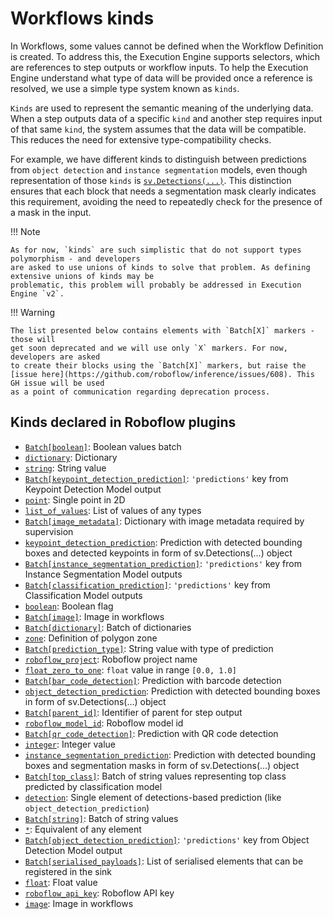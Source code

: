# Workflows kinds

In Workflows, some values cannot be defined when the Workflow Definition is created. To address this, the Execution 
Engine supports selectors, which are references to step outputs or workflow inputs. To help the Execution Engine 
understand what type of data will be provided once a reference is resolved, we use a simple type system known as 
`kinds`.

`Kinds` are used to represent the semantic meaning of the underlying data. When a step outputs data of a specific 
`kind` and another step requires input of that same `kind`, the system assumes that the data will be compatible. 
This reduces the need for extensive type-compatibility checks.

For example, we have different kinds to distinguish between predictions from `object detection` and 
`instance segmentation` models, even though representation of those `kinds` is
[`sv.Detections(...)`](https://supervision.roboflow.com/latest/detection/core/). This distinction ensures that each 
block that needs a segmentation mask clearly indicates this requirement, avoiding the need to repeatedly check 
for the presence of a mask in the input.

!!! Note

    As for now, `kinds` are such simplistic that do not support types polymorphism - and developers
    are asked to use unions of kinds to solve that problem. As defining extensive unions of kinds may be 
    problematic, this problem will probably be addressed in Execution Engine `v2`.

!!! Warning

    The list presented below contains elements with `Batch[X]` markers - those will 
    get soon deprecated and we will use only `X` markers. For now, developers are asked 
    to create their blocks using the `Batch[X]` markers, but raise the 
    [issue here](https://github.com/roboflow/inference/issues/608). This GH issue will be used 
    as a point of communication regarding deprecation process.
 

## Kinds declared in Roboflow plugins
<!--- AUTOGENERATED_KINDS_LIST -->
* [`Batch[boolean]`](/workflows/kinds/batch_boolean): Boolean values batch
* [`dictionary`](/workflows/kinds/dictionary): Dictionary
* [`string`](/workflows/kinds/string): String value
* [`Batch[keypoint_detection_prediction]`](/workflows/kinds/batch_keypoint_detection_prediction): `'predictions'` key from Keypoint Detection Model output
* [`point`](/workflows/kinds/point): Single point in 2D
* [`list_of_values`](/workflows/kinds/list_of_values): List of values of any types
* [`Batch[image_metadata]`](/workflows/kinds/batch_image_metadata): Dictionary with image metadata required by supervision
* [`keypoint_detection_prediction`](/workflows/kinds/keypoint_detection_prediction): Prediction with detected bounding boxes and detected keypoints in form of sv.Detections(...) object
* [`Batch[instance_segmentation_prediction]`](/workflows/kinds/batch_instance_segmentation_prediction): `'predictions'` key from Instance Segmentation Model outputs
* [`Batch[classification_prediction]`](/workflows/kinds/batch_classification_prediction): `'predictions'` key from Classification Model outputs
* [`boolean`](/workflows/kinds/boolean): Boolean flag
* [`Batch[image]`](/workflows/kinds/batch_image): Image in workflows
* [`Batch[dictionary]`](/workflows/kinds/batch_dictionary): Batch of dictionaries
* [`zone`](/workflows/kinds/zone): Definition of polygon zone
* [`Batch[prediction_type]`](/workflows/kinds/batch_prediction_type): String value with type of prediction
* [`roboflow_project`](/workflows/kinds/roboflow_project): Roboflow project name
* [`float_zero_to_one`](/workflows/kinds/float_zero_to_one): `float` value in range `[0.0, 1.0]`
* [`Batch[bar_code_detection]`](/workflows/kinds/batch_bar_code_detection): Prediction with barcode detection
* [`object_detection_prediction`](/workflows/kinds/object_detection_prediction): Prediction with detected bounding boxes in form of sv.Detections(...) object
* [`Batch[parent_id]`](/workflows/kinds/batch_parent_id): Identifier of parent for step output
* [`roboflow_model_id`](/workflows/kinds/roboflow_model_id): Roboflow model id
* [`Batch[qr_code_detection]`](/workflows/kinds/batch_qr_code_detection): Prediction with QR code detection
* [`integer`](/workflows/kinds/integer): Integer value
* [`instance_segmentation_prediction`](/workflows/kinds/instance_segmentation_prediction): Prediction with detected bounding boxes and segmentation masks in form of sv.Detections(...) object
* [`Batch[top_class]`](/workflows/kinds/batch_top_class): Batch of string values representing top class predicted by classification model
* [`detection`](/workflows/kinds/detection): Single element of detections-based prediction (like `object_detection_prediction`)
* [`Batch[string]`](/workflows/kinds/batch_string): Batch of string values
* [`*`](/workflows/kinds/*): Equivalent of any element
* [`Batch[object_detection_prediction]`](/workflows/kinds/batch_object_detection_prediction): `'predictions'` key from Object Detection Model output
* [`Batch[serialised_payloads]`](/workflows/kinds/batch_serialised_payloads): List of serialised elements that can be registered in the sink
* [`float`](/workflows/kinds/float): Float value
* [`roboflow_api_key`](/workflows/kinds/roboflow_api_key): Roboflow API key
* [`image`](/workflows/kinds/image): Image in workflows
<!--- AUTOGENERATED_KINDS_LIST -->
